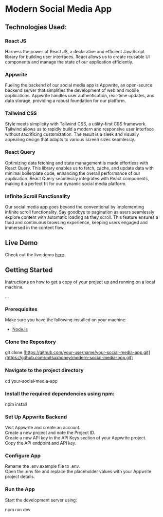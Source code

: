 # Modern Social Media App

## Technologies Used:

### React JS
Harness the power of React JS, a declarative and efficient JavaScript library for building user interfaces. React allows us to create reusable UI components and manage the state of our application efficiently.

### Appwrite
Fueling the backend of our social media app is Appwrite, an open-source backend server that simplifies the development of web and mobile applications. Appwrite handles user authentication, real-time updates, and data storage, providing a robust foundation for our platform.

### Tailwind CSS
Style meets simplicity with Tailwind CSS, a utility-first CSS framework. Tailwind allows us to rapidly build a modern and responsive user interface without sacrificing customization. The result is a sleek and visually appealing design that adapts to various screen sizes seamlessly.

### React Query
Optimizing data fetching and state management is made effortless with React Query. This library enables us to fetch, cache, and update data with minimal boilerplate code, enhancing the overall performance of our application. React Query seamlessly integrates with React components, making it a perfect fit for our dynamic social media platform.

### Infinite Scroll Functionality
Our social media app goes beyond the conventional by implementing infinite scroll functionality. Say goodbye to pagination as users seamlessly explore content with automatic loading as they scroll. This feature ensures a fluid and continuous browsing experience, keeping users engaged and immersed in the content flow.

## Live Demo

Check out the live demo [here](https://modern-social-media-app.vercel.app).

## Getting Started

Instructions on how to get a copy of your project up and running on a local machine.

...

### Prerequisites

Make sure you have the following installed on your machine:

- [Node.js](https://nodejs.org/)

### Clone the Repository

git clone [https://github.com/your-username/your-social-media-app.git](https://github.com/mitsuxhoney/modern-social-media-app.git)

### Navigate to the project directory

cd your-social-media-app

### Install the required dependencies using npm:

npm install

### Set Up Appwrite Backend

Visit Appwrite and create an account. <br/>
Create a new project and note the Project ID. <br/>
Create a new API key in the API Keys section of your Appwrite project. <br/>
Copy the API endpoint and API key. <br/>

### Configure App
Rename the .env.example file to .env. <br/>
Open the .env file and replace the placeholder values with your Appwrite project details. <br/>

### Run the App

Start the development server using: <br/>

npm run dev



